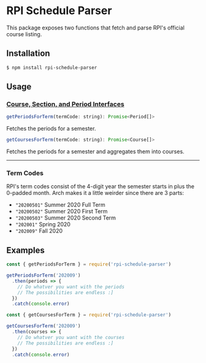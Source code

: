 # RPI Schedule Parser

This package exposes two functions that fetch and parse RPI's official course listing.

## Installation

```bash
$ npm install rpi-schedule-parser
```

## Usage

### [Course, Section, and Period Interfaces](src/interfaces.ts)


```js
getPeriodsForTerm(termCode: string): Promise<Period[]>
```
Fetches the periods for a semester.

```js
getCoursesForTerm(termCode: string): Promise<Course[]>
```
Fetches the periods for a semester and aggregates them into courses.

---

### Term Codes

RPI's term codes consist of the 4-digit year the semester starts in plus the 0-padded month. Arch makes it a little weirder since there are 3 parts:

- `"20200501"` Summer 2020 Full Term
- `"20200502"` Summer 2020 First Term
- `"20200503"` Summer 2020 Second Term
- `"202001"` Spring 2020
- `"202009"` Fall 2020

## Examples

```js
const { getPeriodsForTerm } = require('rpi-schedule-parser')

getPeriodsForTerm('202009')
  .then(periods => {
    // Do whatver you want with the periods
    // The possibilities are endless :]
  })
  .catch(console.error)

```

```js
const { getCoursesForTerm } = require('rpi-schedule-parser')

getCoursesForTerm('202009')
  .then(courses => {
    // Do whatver you want with the courses
    // The possibilities are endless :]
  })
  .catch(console.error)

```